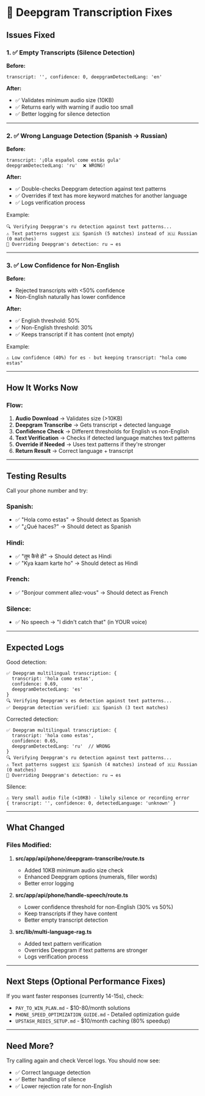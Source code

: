 # 🎤 Deepgram Transcription Fixes

## Issues Fixed

### 1. ✅ Empty Transcripts (Silence Detection)
**Before:**
```
transcript: '', confidence: 0, deepgramDetectedLang: 'en'
```

**After:**
- ✅ Validates minimum audio size (10KB)
- ✅ Returns early with warning if audio too small
- ✅ Better logging for silence detection

---

### 2. ✅ Wrong Language Detection (Spanish → Russian)
**Before:**
```
transcript: '¡Ola español come estás gula'
deepgramDetectedLang: 'ru'  ❌ WRONG!
```

**After:**
- ✅ Double-checks Deepgram detection against text patterns
- ✅ Overrides if text has more keyword matches for another language
- ✅ Logs verification process

Example:
```
🔍 Verifying Deepgram's ru detection against text patterns...
⚠️ Text patterns suggest 🇪🇸 Spanish (5 matches) instead of 🇷🇺 Russian (0 matches)
🔄 Overriding Deepgram's detection: ru → es
```

---

### 3. ✅ Low Confidence for Non-English
**Before:**
- Rejected transcripts with <50% confidence
- Non-English naturally has lower confidence

**After:**
- ✅ English threshold: 50%
- ✅ Non-English threshold: 30%
- ✅ Keeps transcript if it has content (not empty)

Example:
```
⚠️ Low confidence (40%) for es - but keeping transcript: "hola como estas"
```

---

## How It Works Now

### Flow:
1. **Audio Download** → Validates size (>10KB)
2. **Deepgram Transcribe** → Gets transcript + detected language
3. **Confidence Check** → Different thresholds for English vs non-English
4. **Text Verification** → Checks if detected language matches text patterns
5. **Override if Needed** → Uses text patterns if they're stronger
6. **Return Result** → Correct language + transcript

---

## Testing Results

Call your phone number and try:

### Spanish:
- ✅ "Hola como estas" → Should detect as Spanish
- ✅ "¿Qué haces?" → Should detect as Spanish

### Hindi:
- ✅ "तुम कैसे हो" → Should detect as Hindi
- ✅ "Kya kaam karte ho" → Should detect as Hindi

### French:
- ✅ "Bonjour comment allez-vous" → Should detect as French

### Silence:
- ✅ No speech → "I didn't catch that" (in YOUR voice)

---

## Expected Logs

Good detection:
```
✅ Deepgram multilingual transcription: {
  transcript: 'hola como estas',
  confidence: 0.69,
  deepgramDetectedLang: 'es'
}
🔍 Verifying Deepgram's es detection against text patterns...
✅ Deepgram detection verified: 🇪🇸 Spanish (3 text matches)
```

Corrected detection:
```
✅ Deepgram multilingual transcription: {
  transcript: 'hola como estas',
  confidence: 0.65,
  deepgramDetectedLang: 'ru'  // WRONG
}
🔍 Verifying Deepgram's ru detection against text patterns...
⚠️ Text patterns suggest 🇪🇸 Spanish (4 matches) instead of 🇷🇺 Russian (0 matches)
🔄 Overriding Deepgram's detection: ru → es
```

Silence:
```
⚠️ Very small audio file (<10KB) - likely silence or recording error
{ transcript: '', confidence: 0, detectedLanguage: 'unknown' }
```

---

## What Changed

### Files Modified:

1. **src/app/api/phone/deepgram-transcribe/route.ts**
   - Added 10KB minimum audio size check
   - Enhanced Deepgram options (numerals, filler words)
   - Better error logging

2. **src/app/api/phone/handle-speech/route.ts**
   - Lower confidence threshold for non-English (30% vs 50%)
   - Keep transcripts if they have content
   - Better empty transcript detection

3. **src/lib/multi-language-rag.ts**
   - Added text pattern verification
   - Overrides Deepgram if text patterns are stronger
   - Logs verification process

---

## Next Steps (Optional Performance Fixes)

If you want faster responses (currently 14-15s), check:
- `PAY_TO_WIN_PLAN.md` - $10-80/month solutions
- `PHONE_SPEED_OPTIMIZATION_GUIDE.md` - Detailed optimization guide
- `UPSTASH_REDIS_SETUP.md` - $10/month caching (80% speedup)

---

## Need More?

Try calling again and check Vercel logs. You should now see:
- ✅ Correct language detection
- ✅ Better handling of silence
- ✅ Lower rejection rate for non-English
